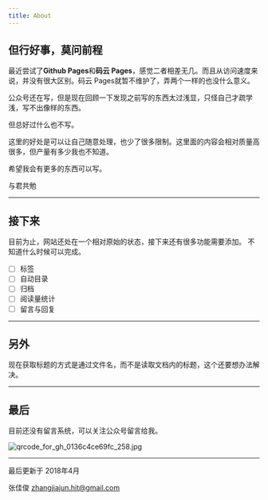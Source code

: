 ```yaml
---
title: About
---
```


## 但行好事，莫问前程

最近尝试了**Github Pages**和**码云 Pages**，感觉二者相差无几。而且从访问速度来说，并没有很大区别。码云 Pages就暂不维护了，弄两个一样的也没什么意义。

公众号还在写，但是现在回顾一下发现之前写的东西太过浅显，只怪自己才疏学浅，写不出像样的东西。

但总好过什么也不写。

这里的好处是可以让自己随意处理，也少了很多限制。这里面的内容会相对质量高很多，但产量有多少我也不知道。

希望我会有更多的东西可以写。

与君共勉

----

## 接下来

目前为止，网站还处在一个相对原始的状态，接下来还有很多功能需要添加。
不知道什么时候可以完成。

- [ ] 标签
- [ ] 自动目录
- [ ] 归档
- [ ] 阅读量统计
- [ ] 留言与回复

----

## 另外

现在获取标题的方式是通过文件名，而不是读取文档内的标题，这个还要想办法解决。

----

## 最后

目前还没有留言系统，可以关注公众号留言给我。

![qrcode_for_gh_0136c4ce69fc_258.jpg](https://i.loli.net/2018/04/03/5ac3336922317.jpg)

----
最后更新于 2018年4月

张佳俊 zhangjiajun.hit@gmail.com
